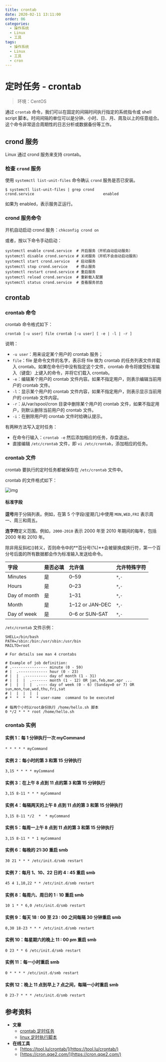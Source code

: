 ```yaml
---
title: crontab
date: 2020-02-11 13:11:00
order: 06
categories:
  - 操作系统
  - Linux
  - 工具
tags:
  - 操作系统
  - Linux
  - 工具
  - cron
---
```


# 定时任务 - crontab

> 环境：CentOS

通过 `crontab` 命令，我们可以在固定的间隔时间执行指定的系统指令或 shell script 脚本。时间间隔的单位可以是分钟、小时、日、月、周及以上的任意组合。这个命令非常适合周期性的日志分析或数据备份等工作。

## crond 服务

Linux 通过 crond 服务来支持 crontab。

### 检查 `crond` 服务

使用 `systemctl list-unit-files` 命令确认 `crond` 服务是否已安装。

```shell
$ systemctl list-unit-files | grep crond
crond.service                               enabled
```

如果为 enabled，表示服务正运行。

### crond 服务命令

开机自动启动 crond 服务：`chkconfig crond on`

或者，按以下命令手动启动：

```shell
systemctl enable crond.service  # 开启服务（开机自动启动服务）
systemctl disable crond.service # 关闭服务（开机不会自动启动服务）
systemctl start crond.service   # 启动服务
systemctl stop crond.service    # 停止服务
systemctl restart crond.service # 重启服务
systemctl reload crond.service  # 重新载入配置
systemctl status crond.service  # 查看服务状态
```

## crontab

### crontab 命令

crontab 命令格式如下：

```shell
crontab [-u user] file crontab [-u user] [ -e | -l | -r ]
```

说明：

- `-u user`：用来设定某个用户的 crontab 服务；
- `file`：file 是命令文件的名字，表示将 file 做为 crontab 的任务列表文件并载入 crontab。如果在命令行中没有指定这个文件，crontab 命令将接受标准输入（键盘）上键入的命令，并将它们载入 crontab。
- `-e`：编辑某个用户的 crontab 文件内容。如果不指定用户，则表示编辑当前用户的 crontab 文件。
- `-l`：显示某个用户的 crontab 文件内容，如果不指定用户，则表示显示当前用户的 crontab 文件内容。
- `-r`：从/var/spool/cron 目录中删除某个用户的 crontab 文件，如果不指定用户，则默认删除当前用户的 crontab 文件。
- `-i`：在删除用户的 crontab 文件时给确认提示。

有两种方法写入定时任务：

- 在命令行输入：`crontab -e` 然后添加相应的任务，存盘退出。
- 直接编辑 `/etc/crontab` 文件，即 `vi /etc/crontab`，添加相应的任务。

### crontab 文件

crontab 要执行的定时任务都被保存在 `/etc/crontab` 文件中。

crontab 的文件格式如下：

![img](https://raw.githubusercontent.com/dunwu/images/dev/snap/20200211113339.png)

#### 标准字段

**逗号**用于分隔列表。例如，在第 5 个字段(星期几)中使用 `MON,WED,FRI` 表示周一、周三和周五。

**连字符**定义范围。例如，`2000-2010` 表示 2000 年至 2010 年期间的每年，包括 2000 年和 2010 年。

除非用反斜杠(\)转义，否则命令中的**百分号(%)**会被替换成换行符，第一个百分号后面的所有数据都会作为标准输入发送给命令。

| 字段         | 是否必填 | 允许值          | 允许特殊字符 |
| :----------- | :------- | :-------------- | :----------- |
| Minutes      | 是       | 0–59            | `*`,`-`      |
| Hours        | 是       | 0–23            | `*`,`-`      |
| Day of month | 是       | 1–31            | `*`,`-`      |
| Month        | 是       | 1–12 or JAN–DEC | `*`,`-`      |
| Day of week  | 是       | 0–6 or SUN–SAT  | `*`,`-`      |

`/etc/crontab` 文件示例：

```shell
SHELL=/bin/bash
PATH=/sbin:/bin:/usr/sbin:/usr/bin
MAILTO=root

# For details see man 4 crontabs

# Example of job definition:
# .---------------- minute (0 - 59)
# |  .------------- hour (0 - 23)
# |  |  .---------- day of month (1 - 31)
# |  |  |  .------- month (1 - 12) OR jan,feb,mar,apr ...
# |  |  |  |  .---- day of week (0 - 6) (Sunday=0 or 7) OR sun,mon,tue,wed,thu,fri,sat
# |  |  |  |  |
# *  *  *  *  * user-name  command to be executed

# 每两个小时以root身份执行 /home/hello.sh 脚本
0 */2 * * * root /home/hello.sh
```

### crontab 实例

#### 实例 1：每 1 分钟执行一次 myCommand

```shell
* * * * * myCommand
```

#### 实例 2：每小时的第 3 和第 15 分钟执行

```shell
3,15 * * * * myCommand
```

#### 实例 3：在上午 8 点到 11 点的第 3 和第 15 分钟执行

```shell
3,15 8-11 * * * myCommand
```

#### 实例 4：每隔两天的上午 8 点到 11 点的第 3 和第 15 分钟执行

```shell
3,15 8-11 */2  *  * myCommand
```

#### 实例 5：每周一上午 8 点到 11 点的第 3 和第 15 分钟执行

```shell
3,15 8-11 * * 1 myCommand
```

#### 实例 6：每晚的 21:30 重启 smb

```shell
30 21 * * * /etc/init.d/smb restart
```

#### 实例 7：每月 1、10、22 日的 4 : 45 重启 smb

```shell
45 4 1,10,22 * * /etc/init.d/smb restart
```

#### 实例 8：每周六、周日的 1 : 10 重启 smb

```shell
10 1 * * 6,0 /etc/init.d/smb restart
```

#### 实例 9：每天 18 : 00 至 23 : 00 之间每隔 30 分钟重启 smb

```shell
0,30 18-23 * * * /etc/init.d/smb restart
```

#### 实例 10：每星期六的晚上 11 : 00 pm 重启 smb

```shell
0 23 * * 6 /etc/init.d/smb restart
```

#### 实例 11：每一小时重启 smb

```shell
0 * * * * /etc/init.d/smb restart
```

#### 实例 12：晚上 11 点到早上 7 点之间，每隔一小时重启 smb

```shell
0 23-7 * * * /etc/init.d/smb restart
```

## 参考资料

- **文章**
  - [crontab 定时任务](https://linuxtools-rst.readthedocs.io/zh_CN/latest/tool/crontab.html)
  - [linux 定时执行脚本](https://blog.csdn.net/z_yong_cool/article/details/79288397)
- **在线工具**
  - [https://tool.lu/crontab/](https://tool.lu/crontab/)
  - [https://cron.qqe2.com/](https://cron.qqe2.com/)